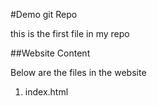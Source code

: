 #Demo git Repo

this is the first file in my repo

##Website Content

Below are the files in the website
1. index.html
